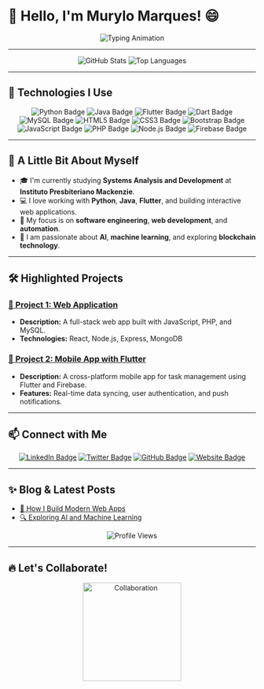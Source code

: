 # 👋 Hello, I'm **Murylo Marques**! 😄

<div align="center">
  <img src="https://readme-typing-svg.herokuapp.com?font=Fira+Code&size=28&pause=1000&color=F5DD42&center=true&vCenter=true&width=550&lines=Developer+%7C+Tech+Enthusiast+%7C+Lifelong+Learner;Open+to+Opportunities!" alt="Typing Animation" />
</div>

---

<div align="center">
  <img src="https://github-readme-stats.vercel.app/api?username=murylomarques&show_icons=true&theme=radical&hide_title=true&count_private=true&hide=prs" alt="GitHub Stats" />
  <img src="https://github-readme-stats.vercel.app/api/top-langs/?username=murylomarques&theme=radical&layout=compact" alt="Top Languages" />
</div>

---

## 🚀 **Technologies I Use**

<div align="center">
  <img src="https://img.shields.io/badge/Python-14354C?style=for-the-badge&logo=python&logoColor=white" alt="Python Badge" />
  <img src="https://img.shields.io/badge/Java-007396?style=for-the-badge&logo=java&logoColor=white" alt="Java Badge" />
  <img src="https://img.shields.io/badge/Flutter-02569B?style=for-the-badge&logo=flutter&logoColor=white" alt="Flutter Badge" />
  <img src="https://img.shields.io/badge/Dart-0175C2?style=for-the-badge&logo=dart&logoColor=white" alt="Dart Badge" />
  <img src="https://img.shields.io/badge/MySQL-00000F?style=for-the-badge&logo=mysql&logoColor=white" alt="MySQL Badge" />
  <img src="https://img.shields.io/badge/HTML5-E34F26?style=for-the-badge&logo=html5&logoColor=white" alt="HTML5 Badge" />
  <img src="https://img.shields.io/badge/CSS3-1572B6?style=for-the-badge&logo=css3&logoColor=white" alt="CSS3 Badge" />
  <img src="https://img.shields.io/badge/Bootstrap-563D7C?style=for-the-badge&logo=bootstrap&logoColor=white" alt="Bootstrap Badge" />
  <img src="https://img.shields.io/badge/JavaScript-323330?style=for-the-badge&logo=javascript&logoColor=F7DF1E" alt="JavaScript Badge" />
  <img src="https://img.shields.io/badge/PHP-777BB4?style=for-the-badge&logo=php&logoColor=white" alt="PHP Badge" />
  <img src="https://img.shields.io/badge/Node.js-339933?style=for-the-badge&logo=node.js&logoColor=white" alt="Node.js Badge" />
  <img src="https://img.shields.io/badge/Firebase-FFCA28?style=for-the-badge&logo=firebase&logoColor=black" alt="Firebase Badge" />
</div>

---

## 🌟 **A Little Bit About Myself**

- 🎓 I'm currently studying **Systems Analysis and Development** at **Instituto Presbiteriano Mackenzie**.
- 💻 I love working with **Python**, **Java**, **Flutter**, and building interactive web applications.
- 🚀 My focus is on **software engineering**, **web development**, and **automation**.
- 🌱 I am passionate about **AI**, **machine learning**, and exploring **blockchain technology**.

---

## 🛠️ **Highlighted Projects**

### [🚀 Project 1: Web Application](https://github.com/murylomarques/project-name)
- **Description:** A full-stack web app built with JavaScript, PHP, and MySQL.
- **Technologies:** React, Node.js, Express, MongoDB

### [📱 Project 2: Mobile App with Flutter](https://github.com/murylomarques/project-name)
- **Description:** A cross-platform mobile app for task management using Flutter and Firebase.
- **Features:** Real-time data syncing, user authentication, and push notifications.

---

## 📫 **Connect with Me**

<div align="center">
  <a href="https://www.linkedin.com/in/murylo-marques"><img src="https://img.shields.io/badge/LinkedIn-0A66C2?style=for-the-badge&logo=linkedin&logoColor=white" alt="LinkedIn Badge" /></a>
  <a href="https://twitter.com/murylomarques"><img src="https://img.shields.io/badge/Twitter-1DA1F2?style=for-the-badge&logo=twitter&logoColor=white" alt="Twitter Badge" /></a>
  <a href="https://github.com/murylomarques"><img src="https://img.shields.io/badge/GitHub-181717?style=for-the-badge&logo=github&logoColor=white" alt="GitHub Badge" /></a>
  <a href="https://example.com"><img src="https://img.shields.io/badge/Website-000000?style=for-the-badge&logo=aboutdotme&logoColor=white" alt="Website Badge" /></a>
</div>

---

## ✨ **Blog & Latest Posts**

- [🌟 How I Build Modern Web Apps](https://example.com/blog/latest-post)
- [🔍 Exploring AI and Machine Learning](https://example.com/blog/ai-ml)

<div align="center">
  <img src="https://komarev.com/ghpvc/?username=murylomarques&color=brightgreen" alt="Profile Views" />
</div>

---

## 🔥 **Let's Collaborate!**

<div align="center">
  <img src="https://media.giphy.com/media/jdPMeyv9rn0hZHh8n9/giphy.gif" width="200" height="200" alt="Collaboration" />
</div>
